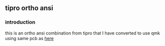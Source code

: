 ## tipro ortho ansi

### introduction

this is an ortho ansi combination from tipro that I have converted to use qmk using same pcb as [here](https://mlego.elena.space/tipro8x16/)

